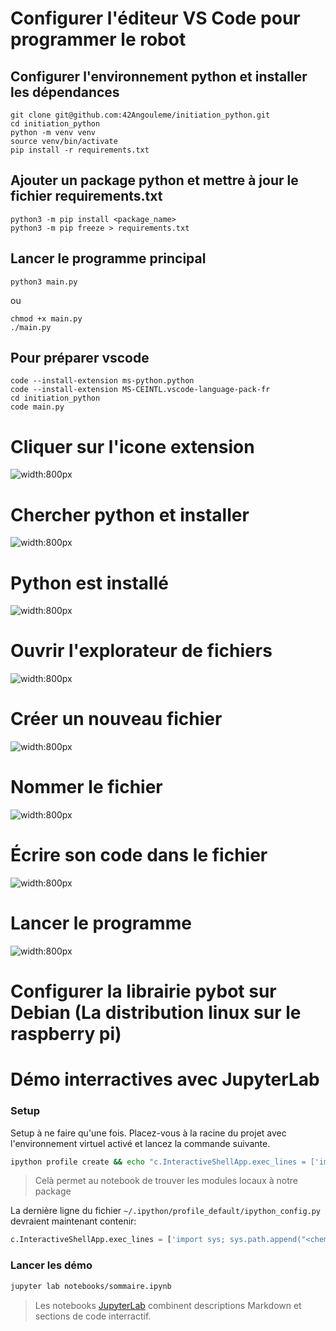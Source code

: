 # Configurer l'éditeur VS Code pour programmer le robot

## Configurer l'environnement python et installer les dépendances

```
git clone git@github.com:42Angouleme/initiation_python.git
cd initiation_python
python -m venv venv
source venv/bin/activate
pip install -r requirements.txt
```

## Ajouter un package python et mettre à jour le fichier requirements.txt

```
python3 -m pip install <package_name>
python3 -m pip freeze > requirements.txt
```

## Lancer le programme principal

```
python3 main.py
```

ou

```
chmod +x main.py
./main.py
```

## Pour préparer vscode

```
code --install-extension ms-python.python
code --install-extension MS-CEINTL.vscode-language-pack-fr
cd initiation_python
code main.py
```

# Cliquer sur l'icone extension


![width:800px](config/python1.png)


# Chercher python et installer


![width:800px](config/python2.png)


# Python est installé


![width:800px](config/python3.png)


# Ouvrir l'explorateur de fichiers


![width:800px](config/vscode0.png)


# Créer un nouveau fichier


![width:800px](config/vscode1.png)


# Nommer le fichier


![width:800px](config/vscode2.png)


# Écrire son code dans le fichier


![width:800px](config/vscode3.png)


# Lancer le programme


![width:800px](config/vscode4.png)


# Configurer la librairie pybot sur Debian (La distribution linux sur le raspberry pi)


# Démo interractives avec JupyterLab

### Setup

Setup à ne faire qu'une fois. Placez-vous à la racine du projet avec l'environnement virtuel activé et lancez la commande suivante.

```sh
ipython profile create && echo "c.InteractiveShellApp.exec_lines = ['import sys; sys.path.append(\"$(pwd)\")']" >> ~/.ipython/profile_default/ipython_config.py
```

> Celà permet au notebook de trouver les modules locaux à notre package

La dernière ligne du fichier `~/.ipython/profile_default/ipython_config.py` devraient maintenant contenir:

```python
c.InteractiveShellApp.exec_lines = ['import sys; sys.path.append("<chemin_vers_robot-python>")']
```

### Lancer les démo

```sh
jupyter lab notebooks/sommaire.ipynb
```

> Les notebooks [JupyterLab](https://jupyterlab.readthedocs.io/en/stable/index.html) combinent descriptions Markdown et sections de code interractif.
